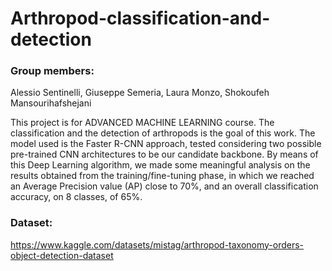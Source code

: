 # Arthropod-classification-and-detection

### Group members: 
Alessio Sentinelli, Giuseppe Semeria, Laura Monzo, Shokoufeh Mansourihafshejani

This project is for ADVANCED MACHINE LEARNING course.
The classification and the detection of arthropods is the goal of this work. The model used is the Faster R-CNN approach, tested considering two possible 
pre-trained CNN architectures to be our candidate backbone. By means of this Deep Learning algorithm, we made some meaningful analysis on the results obtained
from the training/fine-tuning phase, in which we reached an Average Precision value (AP) close to 70%, and an overall classification accuracy, on 8 classes, 
of 65%.

### Dataset:
https://www.kaggle.com/datasets/mistag/arthropod-taxonomy-orders-object-detection-dataset

